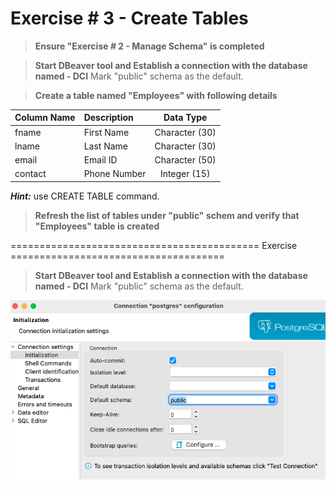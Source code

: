 # Exercise # 3 - Create Tables

> **Ensure "Exercise # 2 - Manage Schema" is completed**

> **Start DBeaver tool and Establish a connection with the database named - DCI**
Mark "public" schema as the default.

> **Create a table named "Employees" with following details**
 
 | Column Name | Description | Data Type |
 |:--- | :--- | :---: |
 |fname|First Name|Character (30)|
 |lname|Last Name|Character (30)|
 |email|Email ID|Character (50)|
 |contact|Phone Number|Integer (15)|

***Hint:*** use CREATE TABLE command.

> **Refresh the list of tables under "public" schem and verify that "Employees" table is created**


=========================================== Exercise =====================================

> **Start DBeaver tool and Establish a connection with the database named - DCI**
Mark "public" schema as the default.

![Screenshot](MarkPublicAsDefault.png)
